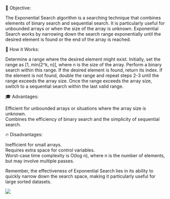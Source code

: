 🎯 Objective:<br>

The Exponential Search algorithm is a searching technique that combines elements of binary search and sequential search. It is particularly useful for unbounded arrays or when the size of the array is unknown. Exponential Search works by narrowing down the search range exponentially until the desired element is found or the end of the array is reached.

🚀 How it Works:<br>

Determine a range where the desired element might exist. Initially, set the range as [1, min(2^k, n)], where n is the size of the array.
Perform a binary search within this range.
If the desired element is found, return its index.
If the element is not found, double the range and repeat steps 2-3 until the range exceeds the array size.
Once the range exceeds the array size, switch to a sequential search within the last valid range.<br>

🎓 Advantages:

Efficient for unbounded arrays or situations where the array size is unknown.<br>
Combines the efficiency of binary search and the simplicity of sequential search.<br>

🔥 Disadvantages:

Inefficient for small arrays.<br>
Requires extra space for control variables.<br>
Worst-case time complexity is O(log n), where n is the number of elements, but may involve multiple passes.

Remember, the effectiveness of Exponential Search lies in its ability to quickly narrow down the search space, making it particularly useful for large sorted datasets.


![](https://encrypted-tbn0.gstatic.com/images?q=tbn:ANd9GcSCIyXSbFwvjXFaEnooPhp8q5YG1oWTnojmRg&usqp=CAU)
